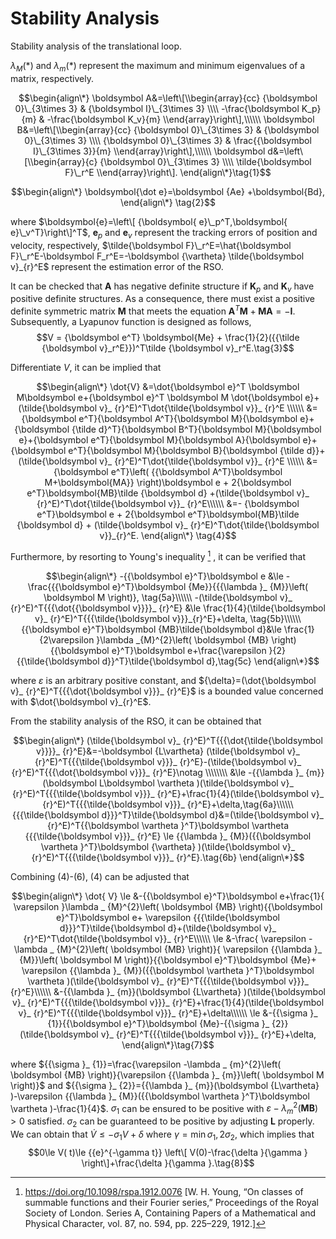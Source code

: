 # Stability Analysis
Stability analysis of the translational loop.

${\lambda _M}\left(  * \right)$ and ${\lambda _m}\left(  * \right)$ represent the maximum and minimum eigenvalues of a matrix, respectively.

$$\begin{align\*}
\boldsymbol A&=\left\[\\begin{array}{cc}
  {\boldsymbol 0}\_{3\times 3} & {\boldsymbol I}\_{3\times 3} \\\\
  -\frac{\boldsymbol K_p}{m} & -\frac{\boldsymbol K_v}{m}
\\end{array}\right\],\\\\\\
\boldsymbol B&=\left\[\\begin{array}{cc}
  {\boldsymbol 0}\_{3\times 3} & {\boldsymbol 0}\_{3\times 3} \\\\
  {\boldsymbol 0}\_{3\times 3} & \frac{{\boldsymbol I}\_{3\times 3}}{m}
\\end{array}\right\],\\\\\\
\boldsymbol d&=\left\[\\begin{array}{c}
  {\boldsymbol 0}\_{3\times 3}  \\\\
  \tilde{\boldsymbol F}\_r^E 
\\end{array}\right\].
\end{align\*}\tag{1}$$


$$\begin{align\*}
\boldsymbol{\dot e}=\boldsymbol {Ae} +\boldsymbol{Bd},
\end{align\*} \tag{2}$$

where $\boldsymbol{e}=\left\[ {\boldsymbol{ e}\_p^T,\boldsymbol{ e}\_v^T}\right\]^T$, $\boldsymbol e_p$ and $\boldsymbol e_v$ represent the tracking errors of position and velocity, respectively, $\tilde{\boldsymbol F}\_r^E=\hat{\boldsymbol F}\_r^E-\boldsymbol F_r^E=-\boldsymbol {\vartheta} \tilde{\boldsymbol v}_{r}^E$ represent the estimation error of the RSO.



It can be checked that $\boldsymbol A$ has negative definite structure if $\boldsymbol K_p$ and $\boldsymbol K_v$ have positive definite structures. As a consequence, there must exist a positive definite symmetric matrix $\boldsymbol M$ that meets the equation $\boldsymbol A^T \boldsymbol M+\boldsymbol M \boldsymbol A=-\boldsymbol I$. Subsequently, a Lyapunov function is designed as follows,
$$V = {\boldsymbol e^T} \boldsymbol{Me} + \frac{1}{2}({{\tilde {\boldsymbol v}_r^E}})^T\tilde {\boldsymbol v}_r^E.\tag{3}$$

Differentiate $V$, it can be implied that 

$$\begin{align\*}
\dot{V} &=\dot{\boldsymbol e}^T \boldsymbol M\boldsymbol e+{\boldsymbol e}^T \boldsymbol M \dot{\boldsymbol e}+(\tilde{\boldsymbol v}_ {r}^E)^T\dot{\tilde{\boldsymbol v}}_ {r}^E \\\\\\
&= {\boldsymbol e^T}{\boldsymbol A^T}{\boldsymbol M}{\boldsymbol e}+{\boldsymbol {\tilde d}^T}{\boldsymbol B^T}{\boldsymbol M}{\boldsymbol e}+{\boldsymbol e^T}{\boldsymbol M}{\boldsymbol A}{\boldsymbol e}+{\boldsymbol e^T}{\boldsymbol M}{\boldsymbol B}{\boldsymbol {\tilde d}}+ (\tilde{\boldsymbol v}_ {r}^E)^T\dot{\tilde{\boldsymbol v}}_ {r}^E \\\\\\
&={\boldsymbol e^T}\left( {{\boldsymbol A^T}\boldsymbol M+\boldsymbol{MA}} \right)\boldsymbol e + 2{\boldsymbol e^T}\boldsymbol{MB}\tilde {\boldsymbol d} +(\tilde{\boldsymbol v}_ {r}^E)^T\dot{\tilde{\boldsymbol v}}_ {r}^E\\\\\\
 &=- {\boldsymbol e^T}\boldsymbol e + 2{\boldsymbol e^T}\boldsymbol{MB}\tilde {\boldsymbol d} + (\tilde{\boldsymbol v}_ {r}^E)^T\dot{\tilde{\boldsymbol v}}_{r}^E.
\end{align\*} \tag{4}$$


Furthermore, by resorting to Young's inequality [^1] , it can be verified that 

$$\begin{align\*}
-{{\boldsymbol e}^T}\boldsymbol e &\le -\frac{{{\boldsymbol e}^T}\boldsymbol {Me}}{{{\lambda }_ {M}}\left( \boldsymbol M \right)}, \tag{5a}\\\\\\
-(\tilde{\boldsymbol v}_ {r}^E)^T{{{\dot{{\boldsymbol v}}}}_ {r}^E} &\le \frac{1}{4}(\tilde{\boldsymbol v}_ {r}^E)^T{{{\tilde{\boldsymbol v}}}_{r}^E}+\delta, \tag{5b}\\\\\\
{{\boldsymbol e}^T}\boldsymbol {MB}\tilde{\boldsymbol d}&\le \frac{1}{2\varepsilon }\lambda _{M}^{2}\left( \boldsymbol {MB} \right){{\boldsymbol e}^T}\boldsymbol e+\frac{\varepsilon }{2}{{\tilde{\boldsymbol d}}^T}\tilde{\boldsymbol d},\tag{5c}
\end{align\*}$$

where  $\varepsilon$ is an arbitrary positive constant, and ${\delta}=(\dot{\boldsymbol v}_ {r}^E)^T{{{\dot{\boldsymbol v}}}_ {r}^E}$  is a bounded value concerned with $\dot{\boldsymbol v}_{r}^E$.

From the stability analysis of the RSO, it can be obtained that 

$$\begin{align\*}
(\tilde{\boldsymbol v}_ {r}^E)^T{{{\dot{\tilde{\boldsymbol v}}}}_ {r}^E}&=-\boldsymbol {L\vartheta} (\tilde{\boldsymbol v}_ {r}^E)^T{{{\tilde{\boldsymbol v}}}_ {r}^E}-(\tilde{\boldsymbol v}_ {r}^E)^T{{{\dot{\boldsymbol v}}}_ {r}^E}\notag \\\\\\\\ 
  &\le -{{\lambda }_ {m}}(\boldsymbol L\boldsymbol \vartheta )(\tilde{\boldsymbol v}_ {r}^E)^T{{{\tilde{\boldsymbol v}}}_ {r}^E}+\frac{1}{4}(\tilde{\boldsymbol v}_ {r}^E)^T{{{\tilde{\boldsymbol v}}}_ {r}^E}+\delta,\tag{6a}\\\\\\
{{{\tilde{\boldsymbol d}}}^T}\tilde{\boldsymbol d}&=(\tilde{\boldsymbol v}_ {r}^E)^T{{\boldsymbol \vartheta }^T}\boldsymbol \vartheta {{{\tilde{\boldsymbol v}}}_ {r}^E} \le {{\lambda }_ {M}}({{\boldsymbol \vartheta }^T}\boldsymbol {\vartheta} )(\tilde{\boldsymbol v}_ {r}^E)^T{{{\tilde{\boldsymbol v}}}_ {r}^E}.\tag{6b}
\end{align\*}$$

Combining (4)-(6), (4) can be adjusted that

$$\begin{align\*}
\dot{ V} \le &-{{\boldsymbol e}^T}\boldsymbol e+\frac{1}{ \varepsilon }\lambda _ {M}^{2}\left( \boldsymbol {MB} \right){{\boldsymbol e}^T}\boldsymbol e+ \varepsilon {{{\tilde{\boldsymbol d}}}^T}\tilde{\boldsymbol d}+(\tilde{\boldsymbol v}_ {r}^E)^T\dot{\tilde{\boldsymbol v}}_ {r}^E\\\\\\
\le &-\frac{ \varepsilon -\lambda _ {M}^{2}\left( \boldsymbol {MB} \right)}{ \varepsilon {{\lambda }_ {M}}\left( \boldsymbol M \right)}{{\boldsymbol e}^T}\boldsymbol {Me}+ \varepsilon {{\lambda }_ {M}}({{\boldsymbol \vartheta }^T}\boldsymbol \vartheta )(\tilde{\boldsymbol v}_ {r}^E)^T{{{\tilde{\boldsymbol v}}}_ {r}^E}\\\\\\
&-{{\lambda }_ {m}}(\boldsymbol {L\vartheta} )(\tilde{\boldsymbol v}_ {r}^E)^T{{{\tilde{\boldsymbol v}}}_ {r}^E}+\frac{1}{4}(\tilde{\boldsymbol v}_ {r}^E)^T{{{\tilde{\boldsymbol v}}}_ {r}^E}+\delta\\\\\\
\le &-{{\sigma }_ {1}}{{\boldsymbol e}^T}\boldsymbol {Me}-{{\sigma }_ {2}}(\tilde{\boldsymbol v}_ {r}^E)^T{{{\tilde{\boldsymbol v}}}_ {r}^E}+\delta,
\end{align\*}\tag{7}$$

where ${{\sigma }_ {1}}=\frac{\varepsilon -\lambda _ {m}^{2}\left( \boldsymbol {MB} \right)}{\varepsilon {{\lambda }_ {m}}\left( \boldsymbol M \right)}$ and ${{\sigma }_ {2}}={{\lambda }_ {m}}(\boldsymbol {L\vartheta} )-\varepsilon {{\lambda }_ {M}}({{\boldsymbol \vartheta }^T}\boldsymbol \vartheta )-\frac{1}{4}$. $\sigma_1$ can be ensured to be positive with $\varepsilon -\lambda _ {m}^{2}\left( \boldsymbol {MB} \right)>0$ satisfied. $\sigma_2$ can be guaranteed to be positive by adjusting $\boldsymbol L$ properly.
We can obtain that $\dot{V} \le -\sigma_1V+\delta$ where $\gamma =\min { {{\sigma }_ {1}},2{{\sigma }_{2}} }$, which implies that
$$0\le V( t)\le {{e}^{-\gamma t}} \left\[ V(0)-\frac{\delta }{\gamma } \right\]+\frac{\delta }{\gamma }.\tag{8}$$



[^1]: https://doi.org/10.1098/rspa.1912.0076 [W. H. Young, “On classes of summable functions and their Fourier series,” Proceedings of the Royal Society of London. Series A, Containing Papers of a Mathematical and Physical Character, vol. 87, no. 594, pp. 225–229, 1912.] 

